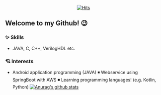 <div align=center>
	
[![Hits](https://hits.seeyoufarm.com/api/count/incr/badge.svg?url=https%3A%2F%2Fgithub.com%2Fzzsza)](https://hits.seeyoufarm.com) 
	
</div>

## Welcome to my Github! 😉
### ✨ Skills
* JAVA, C, C++, VerilogHDL etc.
### 💘 Interests
* Android application programming (JAVA)  ◾ Webservice using SpringBoot with AWS  ◾ Learning programming languages! (e.g. Kotlin, Python)
[![Anurag's github stats](https://github-readme-stats.vercel.app/api?username=YunHye-Choi)](https://github.com/anuraghazra/github-readme-stats)
